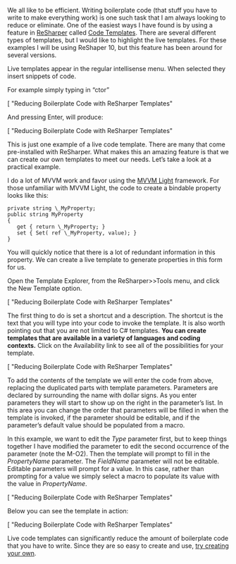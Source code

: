 

We all like to be efficient. Writing boilerplate code (that stuff you have to write to make everything work) is one such task that I am always looking to reduce or eliminate. One of the easiest ways I have found is by using a feature in [ReSharper](https://www.jetbrains.com/resharper/) called [Code Templates](https://www.jetbrains.com/resharper/features/code_templates.html). There are several different types of templates, but I would like to highlight the live templates. For these examples I will be using ReShaper 10, but this feature has been around for several versions.

Live templates appear in the regular intellisense menu. When selected they insert snippets of code.

For example simply typing in “ctor”

[ "Reducing Boilerplate Code with ReSharper Templates"

And pressing Enter, will produce:

[ "Reducing Boilerplate Code with ReSharper Templates"

This is just one example of a live code template. There are many that come pre-installed with ReSharper. What makes this an amazing feature is that we can create our own templates to meet our needs. Let’s take a look at a practical example.

I do a lot of MVVM work and favor using the [MVVM Light](https://www.mvvmlight.net/) framework. For those unfamiliar with MVVM Light, the code to create a bindable property looks like this:

```
private string \_MyProperty;
public string MyProperty
{
   get { return \_MyProperty; }
   set { Set( ref \_MyProperty, value); }
}
```

You will quickly notice that there is a lot of redundant information in this property. We can create a live template to generate properties in this form for us.

Open the Template Explorer, from the ReSharper>>Tools menu, and click the New Template option.

[ "Reducing Boilerplate Code with ReSharper Templates"

The first thing to do is set a shortcut and a description. The shortcut is the text that you will type into your code to invoke the template. It is also worth pointing out that you are not limited to C# templates. **You can create templates that are available in a variety of languages and coding contexts.** Click on the Availability link to see all of the possibilities for your template.

[ "Reducing Boilerplate Code with ReSharper Templates"

To add the contents of the template we will enter the code from above, replacing the duplicated parts with template parameters. Parameters are declared by surrounding the name with dollar signs. As you enter parameters they will start to show up on the right in the parameter’s list. In this area you can change the order that parameters will be filled in when the template is invoked, if the parameter should be editable, and if the parameter’s default value should be populated from a macro.

In this example, we want to edit the $Type$ parameter first, but to keep things together I have modified the parameter to edit the second occurrence of the parameter (note the M-O2). Then the template will prompt to fill in the $PropertyName$ parameter. The $FieldName$ parameter will not be editable. Editable parameters will prompt for a value. In this case, rather than prompting for a value we simply select a macro to populate its value with the value in $PropertyName$.

[ "Reducing Boilerplate Code with ReSharper Templates"

Below you can see the template in action:

[ "Reducing Boilerplate Code with ReSharper Templates"

Live code templates can significantly reduce the amount of boilerplate code that you have to write. Since they are so easy to create and use, [try creating your own](https://www.jetbrains.com/resharper/help/Templates__Index.html).
